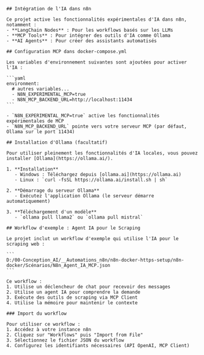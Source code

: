 
    ## Intégration de l'IA dans n8n
    
    Ce projet active les fonctionnalités expérimentales d'IA dans n8n, notamment :
    - **LangChain Nodes** : Pour les workflows basés sur les LLMs
    - **MCP Tools** : Pour intégrer des outils d'IA comme Ollama
    - **AI Agents** : Pour créer des assistants automatisés
    
    ## Configuration MCP dans docker-compose.yml
    
    Les variables d'environnement suivantes sont ajoutées pour activer l'IA :
    
    ```yaml
    environment:
      # autres variables...
      - N8N_EXPERIMENTAL_MCP=true
      - N8N_MCP_BACKEND_URL=http://localhost:11434
    ```
    
    - `N8N_EXPERIMENTAL_MCP=true` active les fonctionnalités expérimentales de MCP
    - `N8N_MCP_BACKEND_URL` pointe vers votre serveur MCP (par défaut, Ollama sur le port 11434)
    
    ## Installation d'Ollama (facultatif)
    
    Pour utiliser pleinement les fonctionnalités d'IA locales, vous pouvez installer [Ollama](https://ollama.ai/).
    
    1. **Installation**
       - Windows : Téléchargez depuis [ollama.ai](https://ollama.ai)
       - Linux : `curl -fsSL https://ollama.ai/install.sh | sh`
    
    2. **Démarrage du serveur Ollama**
       - Exécutez l'application Ollama (le serveur démarre automatiquement)
    
    3. **Téléchargement d'un modèle**
       - `ollama pull llama2` ou `ollama pull mistral`
    
    ## Workflow d'exemple : Agent IA pour le Scraping
    
    Le projet inclut un workflow d'exemple qui utilise l'IA pour le scraping web :
    
    ```
    D:/00-Conception_AI/__Automations_n8n/n8n-docker-https-setup/n8n-docker/Scénarios/N8n_Agent_IA_MCP.json
    ```
    
    Ce workflow :
    1. Utilise un déclencheur de chat pour recevoir des messages
    2. Utilise un agent IA pour comprendre la demande
    3. Exécute des outils de scraping via MCP Client
    4. Utilise la mémoire pour maintenir le contexte
    
    ### Import du workflow
    
    Pour utiliser ce workflow :
    1. Accédez à votre instance n8n
    2. Cliquez sur "Workflows" puis "Import from File"
    3. Sélectionnez le fichier JSON du workflow
    4. Configurez les identifiants nécessaires (API OpenAI, MCP Client)
    